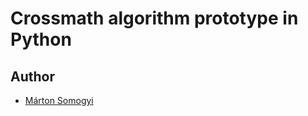 # Crossmath algorithm prototype in Python

## Author

- [Márton Somogyi](https://github.com/kamarton)